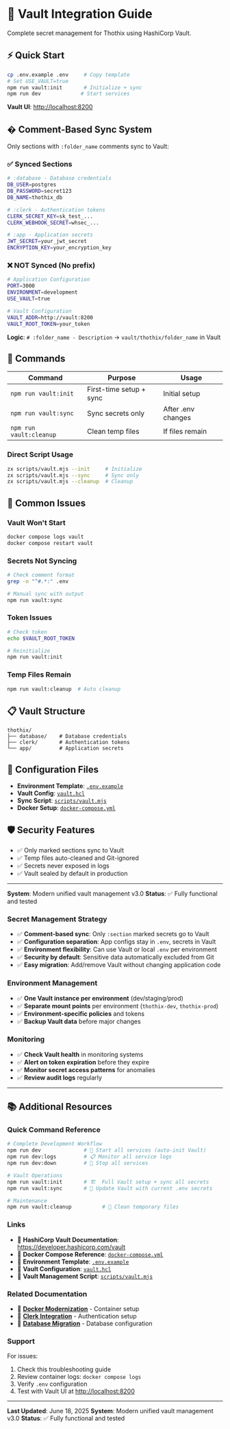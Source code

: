 # 🔐 Vault Integration Guide

Complete secret management for Thothix using HashiCorp Vault.

## ⚡ Quick Start

```bash
cp .env.example .env     # Copy template
# Set USE_VAULT=true
npm run vault:init       # Initialize + sync
npm run dev             # Start services
```

**Vault UI**: <http://localhost:8200>

## � Comment-Based Sync System

Only sections with `:folder_name` comments sync to Vault:

### ✅ Synced Sections

```bash
# :database - Database credentials
DB_USER=postgres
DB_PASSWORD=secret123
DB_NAME=thothix_db

# :clerk - Authentication tokens
CLERK_SECRET_KEY=sk_test_...
CLERK_WEBHOOK_SECRET=whsec_...

# :app - Application secrets
JWT_SECRET=your_jwt_secret
ENCRYPTION_KEY=your_encryption_key
```

### ❌ NOT Synced (No prefix)

```bash
# Application Configuration
PORT=3000
ENVIRONMENT=development
USE_VAULT=true

# Vault Configuration
VAULT_ADDR=http://vault:8200
VAULT_ROOT_TOKEN=your_token
```

**Logic**: `# :folder_name - Description` → `vault/thothix/folder_name` in Vault

## 🎯 Commands

| Command                 | Purpose                 | Usage              |
| ----------------------- | ----------------------- | ------------------ |
| `npm run vault:init`    | First-time setup + sync | Initial setup      |
| `npm run vault:sync`    | Sync secrets only       | After .env changes |
| `npm run vault:cleanup` | Clean temp files        | If files remain    |

### Direct Script Usage

```bash
zx scripts/vault.mjs --init     # Initialize
zx scripts/vault.mjs --sync     # Sync only
zx scripts/vault.mjs --cleanup  # Cleanup
```

## 🚨 Common Issues

### Vault Won't Start

```bash
docker compose logs vault
docker compose restart vault
```

### Secrets Not Syncing

```bash
# Check comment format
grep -n "^#.*:" .env

# Manual sync with output
npm run vault:sync
```

### Token Issues

```bash
# Check token
echo $VAULT_ROOT_TOKEN

# Reinitialize
npm run vault:init
```

### Temp Files Remain

```bash
npm run vault:cleanup  # Auto cleanup
```

## 📋 Vault Structure

```text
thothix/
├── database/    # Database credentials
├── clerk/       # Authentication tokens
└── app/         # Application secrets
```

## 🔧 Configuration Files

- **Environment Template**: [`.env.example`](../.env.example)
- **Vault Config**: [`vault.hcl`](../vault.hcl)
- **Sync Script**: [`scripts/vault.mjs`](../scripts/vault.mjs)
- **Docker Setup**: [`docker-compose.yml`](../docker-compose.yml)

## 🛡️ Security Features

- ✅ Only marked sections sync to Vault
- ✅ Temp files auto-cleaned and Git-ignored
- ✅ Secrets never exposed in logs
- ✅ Vault sealed by default in production

---

**System**: Modern unified vault management v3.0
**Status**: ✅ Fully functional and tested


### Secret Management Strategy

- ✅ **Comment-based sync**: Only `:section` marked secrets go to Vault
- ✅ **Configuration separation**: App configs stay in `.env`, secrets in Vault
- ✅ **Environment flexibility**: Can use Vault or local `.env` per environment
- ✅ **Security by default**: Sensitive data automatically excluded from Git
- ✅ **Easy migration**: Add/remove Vault without changing application code

### Environment Management

- ✅ **One Vault instance per environment** (dev/staging/prod)
- ✅ **Separate mount points** per environment (`thothix-dev`, `thothix-prod`)
- ✅ **Environment-specific policies** and tokens
- ✅ **Backup Vault data** before major changes

### Monitoring

- ✅ **Check Vault health** in monitoring systems
- ✅ **Alert on token expiration** before they expire
- ✅ **Monitor secret access patterns** for anomalies
- ✅ **Review audit logs** regularly

---

## 📚 Additional Resources

### Quick Command Reference

```bash
# Complete Development Workflow
npm run dev              # 🚀 Start all services (auto-init Vault)
npm run dev:logs         # 📋 Monitor all service logs
npm run dev:down         # 🛑 Stop all services

# Vault Operations
npm run vault:init       # 🏗️  Full Vault setup + sync all secrets
npm run vault:sync       # 🔄 Update Vault with current .env secrets

# Maintenance
npm run vault:cleanup          # 🧹 Clean temporary files
```

### Links

- 🔗 **HashiCorp Vault Documentation**: <https://developer.hashicorp.com/vault>
- 🔗 **Docker Compose Reference**: [`docker-compose.yml`](../docker-compose.yml)
- 🔗 **Environment Template**: [`.env.example`](../.env.example)
- 🔗 **Vault Configuration**: [`vault.hcl`](../vault.hcl)
- 🔗 **Vault Management Script**: [`scripts/vault.mjs`](../scripts/vault.mjs)

### Related Documentation

- 📖 **[Docker Modernization](./DOCKER_MODERNIZATION.md)** - Container setup
- 📖 **[Clerk Integration](./CLERK_INTEGRATION.md)** - Authentication setup
- 📖 **[Database Migration](./DB_MIGRATION.md)** - Database configuration

### Support

For issues:

1. Check this troubleshooting guide
2. Review container logs: `docker compose logs`
3. Verify `.env` configuration
4. Test with Vault UI at <http://localhost:8200>

---

**Last Updated**: June 18, 2025
**System**: Modern unified vault management v3.0
**Status**: ✅ Fully functional and tested
